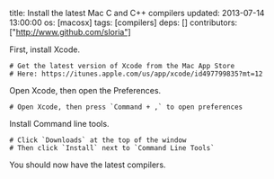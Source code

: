 title: Install the latest Mac C and C++ compilers
updated: 2013-07-14 13:00:00
os: [macosx]
tags: [compilers]
deps: []
contributors: ["http://www.github.com/sloria"] 

First, install Xcode.

```
# Get the latest version of Xcode from the Mac App Store
# Here: https://itunes.apple.com/us/app/xcode/id497799835?mt=12
```

Open Xcode, then open the Preferences.

```
# Open Xcode, then press `Command + ,` to open preferences
```

Install Command line tools.

```
# Click `Downloads` at the top of the window
# Then click `Install` next to `Command Line Tools`
```

You should now have the latest compilers.